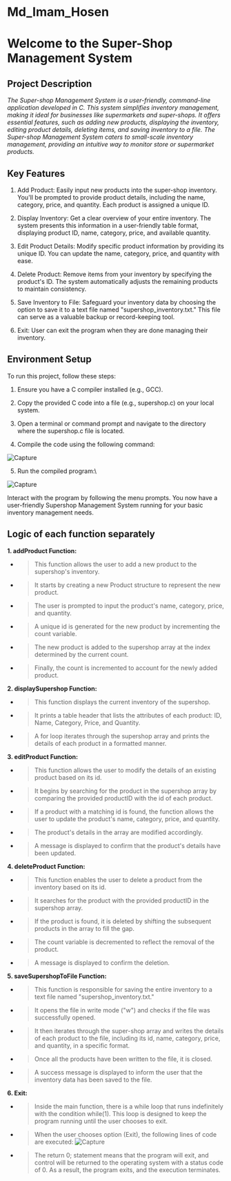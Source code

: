 ﻿#  **Md_Imam_Hosen**

#   ********Welcome to the Super-Shop Management System******** 


## ****Project Description****

_The Super-shop Management System is a user-friendly, command-line application developed in C. This system simplifies inventory management, making it ideal for businesses like supermarkets and super-shops. It offers essential features, such as adding new products, displaying the inventory, editing product details, deleting items, and saving inventory to a file. The Super-shop Management System caters to small-scale inventory management, providing an intuitive way to monitor store or supermarket products._

## ****Key Features****

  1. Add Product: Easily input new products into the super-shop inventory. You'll be prompted to provide product details, including the name, category, price, and quantity. Each product is assigned a unique ID.

  2. Display Inventory: Get a clear overview of your entire inventory. The system presents this information in a user-friendly table format, displaying product ID, name, category, price, and available quantity.

  3. Edit Product Details: Modify specific product information by providing its unique ID. You can update the name, category, price, and quantity with ease.

  4. Delete Product: Remove items from your inventory by specifying the product's ID. The system automatically adjusts the remaining products to maintain consistency.

  5. Save Inventory to File: Safeguard your inventory data by choosing the option to save it to a text file named "supershop_inventory.txt." This file can serve as a valuable backup or record-keeping tool.

  6. Exit: User can exit the program when they are done managing their inventory.

## ********Environment Setup********

To run this project, follow these steps:

 1. Ensure you have a C compiler installed (e.g., GCC).

 2. Copy the provided C code into a file (e.g., supershop.c) on your local system.

 3. Open a terminal or command prompt and navigate to the directory where the supershop.c file is located.

 4. Compile the code using the following command:

![Capture](https://github.com/mdimamhosen/supershop_management_system/assets/119607102/fb0438b2-2b9c-4d72-8538-dbf05959f74f)

 5. Run the compiled program:\

![Capture](https://github.com/mdimamhosen/supershop_management_system/assets/119607102/fac472ef-01fe-400e-8041-fc313181b729)

Interact with the program by following the menu prompts. You now have a user-friendly Supershop Management System running for your basic inventory management needs.

## ****Logic of each function separately****

**1. addProduct Function:**
    
*   > This function allows the user to add a new product to the supershop's inventory.
*   > It starts by creating a new Product structure to represent the new product.
*   > The user is prompted to input the product's name, category, price, and quantity.
*   > A unique id is generated for the new product by incrementing the count variable.
*   > The new product is added to the supershop array at the index determined by the current count.
*   > Finally, the count is incremented to account for the newly added product.

**2. displaySupershop Function:**
  
*   > This function displays the current inventory of the supershop.
*   > It prints a table header that lists the attributes of each product: ID, Name, Category, Price, and Quantity.
*   > A for loop iterates through the supershop array and prints the details of each product in a formatted manner.

**3. editProduct Function:**

*   > This function allows the user to modify the details of an existing product based on its id.
*   > It begins by searching for the product in the supershop array by comparing the provided productID with the id of each product.
*   > If a product with a matching id is found, the function allows the user to update the product's name, category, price, and quantity.
*   > The product's details in the array are modified accordingly.
*   > A message is displayed to confirm that the product's details have been updated.

**4. deleteProduct Function:**
  
*   > This function enables the user to delete a product from the inventory based on its id.
*   > It searches for the product with the provided productID in the supershop array.
*   > If the product is found, it is deleted by shifting the subsequent products in the array to fill the gap.
*   > The count variable is decremented to reflect the removal of the product.
*   > A message is displayed to confirm the deletion.

**5. saveSupershopToFile Function:**
  
*   > This function is responsible for saving the entire inventory to a text file named "supershop_inventory.txt."
*   > It opens the file in write mode ("w") and checks if the file was successfully opened.
*   > It then iterates through the super-shop array and writes the details of each product to the file, including its id, name, category, price, and quantity, in a specific format.
*   > Once all the products have been written to the file, it is closed.
*   > A success message is displayed to inform the user that the inventory data has been saved to the file.

**6. Exit:**

*   > Inside the main function, there is a while loop that runs indefinitely with the condition while(1). This loop is designed to keep the program running until the user chooses to exit.
*   > When the user chooses option (Exit), the following lines of code are executed:
![Capture](https://github.com/mdimamhosen/supershop_management_system/assets/119607102/c59e0175-57de-4b91-8180-4f5fedac4fef)

*   > The return 0; statement means that the program will exit, and control will be returned to the operating system with a status code of 0. As a result, the program exits, and the execution terminates.
